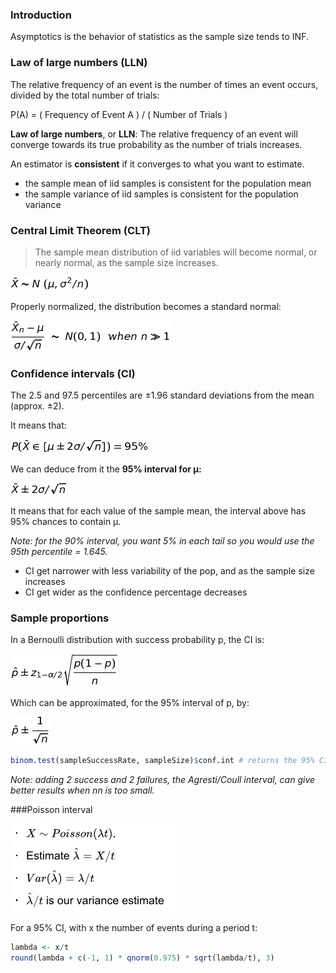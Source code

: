 
### Introduction

Asymptotics is the behavior of statistics as the sample size tends to INF.


### Law of large numbers (LLN)

The relative frequency of an event is the number of times an event occurs, divided by the total number of trials:

P(A) = ( Frequency of Event A ) / ( Number of Trials )

**Law of large numbers**, or **LLN**: 
The relative frequency of an event will converge towards its true probability 
as the number of trials increases.

An estimator is **consistent** if it converges to what you want to estimate.

+ the sample mean of iid samples is consistent for the population mean
+ the sample variance of iid samples is consistent for the population variance



### Central Limit Theorem (CLT)

> The sample mean distribution of iid variables
> will become normal, or nearly normal, as the sample size increases.

![\bar X \sim N~(\mu, \sigma^2 / n)](equations/normalCLT.png?raw=true)

Properly normalized, the distribution becomes a standard normal:

![\frac{\bar X_n - \mu}{\sigma / \sqrt{n}}~ \sim ~N(0, 1)~~when~n \gg 1](equations/CLT.png?raw=true)



### Confidence intervals (CI)

The 2.5 and 97.5 percentiles are &plusmn;1.96 standard deviations from the mean (approx. &plusmn;2).

It means that:

![P (\bar X \in [\mu \pm 2\sigma / \sqrt{n}]) = 95\%](equations/normalCI.png?raw=true)

We can deduce from it the **95% interval for &#956;:**

![\bar X \pm 2\sigma / \sqrt{n}](equations/normalCI2.png?raw=true)

It means that for each value of the sample mean, the interval above has 95% chances to contain &#956;.

_Note: for the 90% interval, you want 5% in each tail so you would use the 95th percentile = 1.645._

+ CI get narrower with less variability of the pop, and as the sample size increases
+ CI get wider as the confidence percentage decreases 

### Sample proportions

In a Bernoulli distribution with success probability p, the CI is:

![\hat p \pm z_{1 - \alpha/2}  \sqrt{\frac{p(1 - p)}{n}}](equations/bernoulliCI.png?raw=true)

Which can be approximated, for the 95% interval of p, by:

![\hat p \pm \frac{1}{\sqrt{n}}](equations/bernoulliCI2.png?raw=true)

```r
binom.test(sampleSuccessRate, sampleSize)$conf.int # returns the 95% CI for the binomial test
```

_Note: adding 2 success and 2 failures, the Agresti/Coull interval, can give better results when nn is too small._


###Poisson interval

![poissonCI](equations/poissonCI.png?raw=true)

For a 95% CI, with x the number of events during a period t:

```r
lambda <- x/t 
round(lambda + c(-1, 1) * qnorm(0.975) * sqrt(lambda/t), 3)
```

